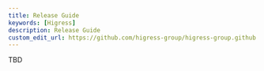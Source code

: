 ```yaml
---
title: Release Guide
keywords: [Higress]
description: Release Guide
custom_edit_url: https://github.com/higress-group/higress-group.github.io/blob/main/src/content/docs/latest/en/developers/committer-guide/release-guide_dev.md
---
```


TBD